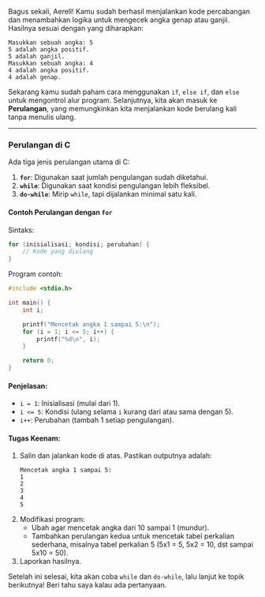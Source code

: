 Bagus sekali, Aerell! Kamu sudah berhasil menjalankan kode percabangan dan menambahkan logika untuk mengecek angka genap atau ganjil. Hasilnya sesuai dengan yang diharapkan:
```
Masukkan sebuah angka: 5
5 adalah angka positif.
5 adalah ganjil.
Masukkan sebuah angka: 4
4 adalah angka positif.
4 adalah genap.
```
Sekarang kamu sudah paham cara menggunakan `if`, `else if`, dan `else` untuk mengontrol alur program. Selanjutnya, kita akan masuk ke **Perulangan**, yang memungkinkan kita menjalankan kode berulang kali tanpa menulis ulang.

---

### Perulangan di C
Ada tiga jenis perulangan utama di C:
1. **`for`**: Digunakan saat jumlah pengulangan sudah diketahui.
2. **`while`**: Digunakan saat kondisi pengulangan lebih fleksibel.
3. **`do-while`**: Mirip `while`, tapi dijalankan minimal satu kali.

#### Contoh Perulangan dengan `for`
Sintaks:
```c
for (inisialisasi; kondisi; perubahan) {
    // Kode yang diulang
}
```

Program contoh:
```c
#include <stdio.h>

int main() {
    int i;

    printf("Mencetak angka 1 sampai 5:\n");
    for (i = 1; i <= 5; i++) {
        printf("%d\n", i);
    }

    return 0;
}
```

#### Penjelasan:
- `i = 1`: Inisialisasi (mulai dari 1).
- `i <= 5`: Kondisi (ulang selama `i` kurang dari atau sama dengan 5).
- `i++`: Perubahan (tambah 1 setiap pengulangan).

#### Tugas Keenam:
1. Salin dan jalankan kode di atas. Pastikan outputnya adalah:
   ```
   Mencetak angka 1 sampai 5:
   1
   2
   3
   4
   5
   ```
2. Modifikasi program:
   - Ubah agar mencetak angka dari 10 sampai 1 (mundur).
   - Tambahkan perulangan kedua untuk mencetak tabel perkalian sederhana, misalnya tabel perkalian 5 (5x1 = 5, 5x2 = 10, dst sampai 5x10 = 50).
3. Laporkan hasilnya.

Setelah ini selesai, kita akan coba `while` dan `do-while`, lalu lanjut ke topik berikutnya! Beri tahu saya kalau ada pertanyaan.